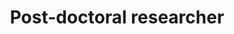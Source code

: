---
layout: postdoc
pagetype: postdoc
shortname: dnguyen
permalink: /postdocs/postdoc-duongnguyen.html
postdoc-name: Duong Nguyen
title: Post-doctoral researcher
active: True
dates:
  start: 2025-01-01
  end: 2025-12-31
photo: /assets/images/team/Duong_Nguyen.jpg
institution: University at Buffalo
e-mail: duongngu@buffalo.edu
project_title: Tape data quality of service and tape data carousel
proposal: https://drive.google.com/file/d/1drG8n_aeS6lSJG6cGM6ZyWGp9WPQkT5Z/view?usp=sharing
project_goal: >
    <br>
    <b>2024-2025:  </b>
    <br>
    
    This project aims to optimize tape access for various use cases, particularly in data reprocessing workflows. Typical examples include ReReco campaigns, where RAW data needs to be staged, and ReMINIAOD, which requires staging of AOD data. By analyzing current tape access patterns, the project seeks to enhance the quality of service for tape-based data access within the collaboration. Additionally, the project will prototype a production workflow using the "carousel" model, where a sliding buffer of tape data is staged to disk for processing and automatically removes it once processing is complete. The impact of this approach on CMS data production and reprocessing will be assessed, focusing on improving storage efficiency and reducing overall storage costs for the collaboration.
    
mentors:
  - Avto Kharchilava - (University at Buffalo)


presentations:

current_status: >
    <br>
    <b>2025 Q1 </b>
    <br>

    *   Progress

---